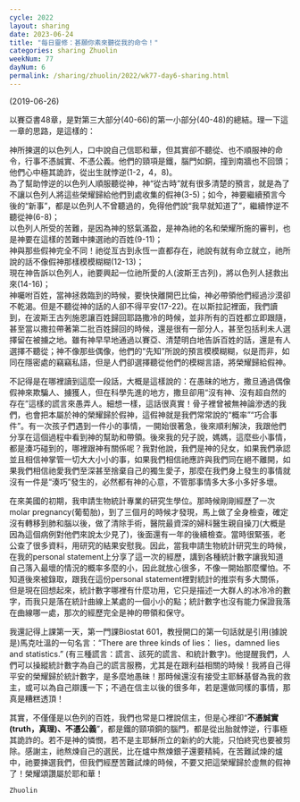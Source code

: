 ```yaml
---
cycle: 2022
layout: sharing
date: 2023-06-24
title: "每日靈修：甚願你素來聽從我的命令！"
categories: sharing Zhuolin
weekNum: 77
dayNum: 6
permalink: /sharing/zhuolin/2022/wk77-day6-sharing.html
--- 
```

(2019-06-26)

以賽亞書48章，是對第三大部分(40-66)的第一小部分(40-48)的總結。理一下這一章的思路，是這樣的：  

神所揀選的以色列人，口中說自己信耶和華，但其實卻不聽從、也不順服神的命令，行事不憑誠實、不憑公義。他們的頸項是鐵，腦門如銅，撞到南牆也不回頭；他們心中極其詭詐，從出生就悖逆(1-2，4，8)。    
為了幫助悖逆的以色列人順服聽從神，神“從古時”就有很多清楚的預言，就是為了不讓以色列人將這些榮耀歸給他們到處收集的假神(3-5)；如今，神要繼續預言今後的“新事”，都是以色列人不曾聽過的，免得他們說“我早就知道了”，繼續悖逆不聽從神(6-8)；    
以色列人所受的苦難，是因為神的怒氣滿盈，是神為祂的名和榮耀所施的審判，也是神要在這樣的苦難中揀選祂的百姓(9-11)；    
神與那些假神完全不同！祂從亙古到永恆一直都存在，祂說有就有命立就立，祂所說的話不像假神那樣模模糊糊(12-13)；    
現在神告訴以色列人，祂要興起一位祂所愛的人(波斯王古列)，將以色列人拯救出來(14-16)；    
神囑咐百姓，當神拯救臨到的時候，要快快離開巴比倫，神必帶領他們經過沙漠卻不乾渴。但是不聽從神的話的人卻不得平安(17-22)。在以斯拉記裡面，我們讀到，在波斯王古列施恩讓百姓歸回耶路撒冷的時候，並非所有的百姓都立即跟隨，甚至當以撒拉帶著第二批百姓歸回的時候，還是很有一部分人，甚至包括利未人選擇留在被擄之地。雖有神早早地通過以賽亞、清楚明白地告訴百姓的話，還是有人選擇不聽從；神不像那些偶像，他們的“先知”所說的預言模模糊糊，似是而非，如同在隱密處的竊竊私語，但是人們卻選擇聽從他們的模糊言語，將榮耀歸給假神。  

不記得是在哪裡讀到這麼一段話，大概是這樣說的：在愚昧的地方，撒旦通過偶像假神來欺騙人、擄獲人，但在科學先進的地方，撒旦卻用“沒有神、沒有超自然的存在”這樣的謊言來愚弄人。細想一樣，這話很真實！骨子裡曾被無神論滲透的我們，也會把本屬於神的榮耀歸於假神，這假神就是我們常常說的“概率”“巧合事件”。有一次孩子們遇到一件小的事情，一開始很著急，後來順利解決，我跟他們分享在這個過程中看到神的幫助和帶領。後來我的兒子說，媽媽，這麼些小事情，都是湊巧碰到的，哪裡跟神有關係呢？我對他說，我們是神的兒女，如果我們承認並且相信神掌管一切大大小小的事，如果我們相信祂應許與我們同在絕不離開，如果我們相信祂愛我們至深甚至捨棄自己的獨生愛子，那麼在我們身上發生的事情就沒有一件是“湊巧”發生的，必然都有神的心意，不管那事情多大多小多好多壞。  

在來美國的初期，我申請生物統計專業的研究生學位。那時候剛剛經歷了一次molar pregnancy(葡萄胎)，到了三個月的時候才發現，馬上做了全身檢查，確定沒有轉移到肺和腦以後，做了清除手術，醫院最資深的婦科醫生親自操刀(大概是因為這個病例對他們來說太少見了)，後面還有一年的後續檢查。當時很緊張，老公查了很多資料，用研究的結果安慰我。因此，當我申請生物統計研究生的時候，在我的personal statement上分享了這一次的經歷，講到各種統計數字讓我知道自己落入最壞的情況的概率多麼的小，因此就放心很多，不像一開始那麼懼怕。不知道後來被錄取，跟我在這份personal statement裡對統計的推崇有多大關係，但是現在回想起來，統計數字哪裡有什麼功用，它只是描述一大群人的冰冷冷的數字，而我只是落在統計曲線上某處的一個小小的點；統計數字也沒有能力保證我落在曲線哪一處，那次的經歷完全是神的帶領和保守。  

我還記得上課第一天，第一門課Biostat 601，教授開口的第一句話就是引用(據說是)馬克吐溫的一句名言：“There are three kinds of lies： lies，damned lies and statistics.” (有三種謊言：謊言、該死的謊言、和統計數字)。他提醒我們，人們可以操縱統計數字為自己的謊言服務，尤其是在跟利益相關的時候！我將自己得平安的榮耀歸於統計數字，是多麼地愚昧！那時候還沒有接受主耶穌基督為我的救主，或可以為自己辯護一下；不過在信主以後的很多年，若是還做同樣的事情，那真是糟糕透頂！  

其實，不僅僅是以色列的百姓，我們也常是口裡說信主，但是心裡卻“**不憑誠實(truth，真理)、不憑公義**”，都是鐵的頸項銅的腦門，都是從出胎就悖逆，行事極其詭詐的。若不是神的憐憫，若不是主耶穌所立的新約的大能，只怕終究也要被剪除。感謝主，祂熬煉自己的選民，比在爐中熬煉銀子還要精純，在苦難試煉的爐中，祂要揀選我們，但我們經歷苦難試煉的時候，不要又把這榮耀歸於虛無的假神了！榮耀頌讚屬於耶和華！  

`Zhuolin`  
